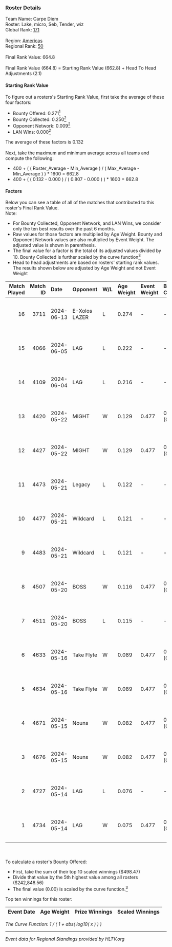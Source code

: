 ### Roster Details<br />
Team Name: Carpe Diem<br />
Roster: Lake, micro, Seb, Tender, wiz<br />
Global Rank: [171](../../standings_global_2024_10_30.md)<br />
<br />
Region: [Americas]( ../../standings_americas_2024_10_30.md)<br />
Regional Rank: [50]( ../../standings_americas_2024_10_30.md)<br />
<br />
Final Rank Value:  664.8<br />
<br />
Final Rank Value (664.8) = Starting Rank Value (662.8) + Head To Head Adjustments (2.1)<br />

#### Starting Rank Value<br />
To figure out a rosters's Starting Rank Value, first take the average of these four factors:<br />
- Bounty Offered: 0.271[<sup>1</sup>](#table2)
- Bounty Collected: 0.250[<sup>2</sup>](#table1)
- Opponent Network: 0.009[<sup>2</sup>](#table1)
- LAN Wins: 0.000[<sup>2</sup>](#table1)

The average of these factors is 0.132<br />
<br />
Next, take the maximum and minimum average across all teams and compute the following:<br />
- 400 + ( ( Roster_Average - Min_Average ) / ( Max_Average - Min_Average ) ) * 1600 = 662.8
- 400 + ( ( 0.132 - 0.000 ) / ( 0.807 - 0.000 ) ) * 1600 = 662.8


#### Factors<br />
Below you can see a table of all of the matches that contributed to this roster's Final Rank Value.<br />
Note:<br />

- For Bounty Collected, Opponent Network, and LAN Wins, we consider only the ten best results over the past 6 months.
- Raw values for those factors are multiplied by Age Weight. Bounty and Opponent Network values are also multiplied by Event Weight. The adjusted value is shown in parenthesis.
- The final value for a factor is the total of its adjusted values divided by 10. Bounty Collected is further scaled by the curve function[<sup>3</sup>](#curveFunction)
- Head to head adjustments are based on rosters' starting rank values. The results shown below are adjusted by Age Weight and not Event Weight
<span id="table1"></span><br />


| Match Played | Match ID | Date       | Opponent      | W/L | Age Weight | Event Weight | Bounty Collected | Opponent Network | LAN Wins  | H2H Adj. | Roster                        |
| -: | -: | :- | :- | :- | :- | :- | :- | :- | :- | -: | :- |
|           16 |     3711 | 2024-06-13 | E-Xolos LAZER | L   | 0.274      | -            | -                | -                | -         |    -2.58 | Lake, micro, Seb, Tender, wiz |
|           15 |     4066 | 2024-06-05 | LAG           | L   | 0.222      | -            | -                | -                | -         |    -3.70 | Lake, micro, Seb, Tender, wiz |
|           14 |     4109 | 2024-06-04 | LAG           | L   | 0.216      | -            | -                | -                | -         |    -3.68 | Lake, micro, Seb, Tender, wiz |
|           13 |     4420 | 2024-05-22 | MIGHT         | W   | 0.129      | 0.477        | 0.000 (0.000)    | 0.004 (0.000)    | 0 (0.000) |     1.08 | Lake, micro, Seb, Tender, wiz |
|           12 |     4427 | 2024-05-22 | MIGHT         | W   | 0.129      | 0.477        | 0.000 (0.000)    | 0.004 (0.000)    | 0 (0.000) |     1.08 | Lake, micro, Seb, Tender, wiz |
|           11 |     4473 | 2024-05-21 | Legacy        | L   | 0.122      | -            | -                | -                | -         |    -0.40 | Lake, micro, Seb, Tender, wiz |
|           10 |     4477 | 2024-05-21 | Wildcard      | L   | 0.121      | -            | -                | -                | -         |    -0.24 | Lake, micro, Seb, Tender, wiz |
|            9 |     4483 | 2024-05-21 | Wildcard      | L   | 0.121      | -            | -                | -                | -         |    -0.24 | Lake, micro, Seb, Tender, wiz |
|            8 |     4507 | 2024-05-20 | BOSS          | W   | 0.116      | 0.477        | 0.060 (0.003)    | 0.380 (0.021)    | 0 (0.000) |     2.89 | Lake, micro, Seb, Tender, wiz |
|            7 |     4511 | 2024-05-20 | BOSS          | L   | 0.115      | -            | -                | -                | -         |    -0.75 | Lake, micro, Seb, Tender, wiz |
|            6 |     4633 | 2024-05-16 | Take Flyte    | W   | 0.089      | 0.477        | 0.006 (0.000)    | 0.244 (0.010)    | 0 (0.000) |     1.97 | Lake, micro, Seb, Tender, wiz |
|            5 |     4634 | 2024-05-16 | Take Flyte    | W   | 0.089      | 0.477        | 0.006 (0.000)    | 0.244 (0.010)    | 0 (0.000) |     1.98 | Lake, micro, Seb, Tender, wiz |
|            4 |     4671 | 2024-05-15 | Nouns         | W   | 0.082      | 0.477        | 0.076 (0.003)    | 0.613 (0.024)    | 0 (0.000) |     2.41 | Lake, micro, Seb, Tender, wiz |
|            3 |     4676 | 2024-05-15 | Nouns         | W   | 0.082      | 0.477        | 0.076 (0.003)    | 0.613 (0.024)    | 0 (0.000) |     2.40 | Lake, micro, Seb, Tender, wiz |
|            2 |     4727 | 2024-05-14 | LAG           | L   | 0.076      | -            | -                | -                | -         |    -1.27 | Lake, micro, Seb, Tender, wiz |
|            1 |     4734 | 2024-05-14 | LAG           | W   | 0.075      | 0.477        | 0.003 (0.000)    | 0.036 (0.001)    | 0 (0.000) |     1.11 | Lake, micro, Seb, Tender, wiz |

<br />
<span id="table2"></span><br />
To calculate a roster's Bounty Offered:<br />

- First, take the sum of their top 10 scaled winnings ($498.47)
- Divide that value by the 5th highest value among all rosters ($242,848.56)
- The final value (0.00) is scaled by the curve function.[<sup>3</sup>](#curveFunction)

Top ten winnings for this roster:<br />

| Event Date | Age Weight | Prize Winnings | Scaled Winnings |
| :- | -: | :- | :- |


<span id="curveFunction"></span>_The Curve Function: 1 / ( 1 + abs( log10( x ) ) )_<br />

---
_Event data for Regional Standings provided by HLTV.org_<br />
